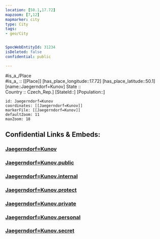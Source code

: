 ```yaml
---
location: [50.1,17.72] 
mapzoom: [7,12] 
mapmarker: city 
type: City
tags:
- geo/City


SpocWebEntityId: 31234
isDeleted: false
confidential: public

---
```

#is_a_/Place  
#is_a_ :: [[Place]] 
[has_place_longitude::17.72] 
[has_place_latitude::50.1] 
[name::Jaegerndorf=Kunov] 
State ::  
Country :: Czech_Rep.] 
[StateId::] 
[Population::] 



```leaflet
id: Jaegerndorf=Kunov
coordinates: [[Jaegerndorf=Kunov]] 
markerFile: [[Jaegerndorf=Kunov]] 
defaultZoom: 11 
maxZoom: 18
```


## Confidential Links & Embeds: 

### [Jaegerndorf=Kunov](/_Standards/Earth/Continent/Europe/Europe~East/Poland/Provinces~Poland/Opole/City/Jaegerndorf=Kunov.md) 

### [Jaegerndorf=Kunov.public](/_public/Earth/Continent/Europe/Europe~East/Poland/Provinces~Poland/Opole/City/Jaegerndorf=Kunov.public.md) 

### [Jaegerndorf=Kunov.internal](/_internal/Earth/Continent/Europe/Europe~East/Poland/Provinces~Poland/Opole/City/Jaegerndorf=Kunov.internal.md) 

### [Jaegerndorf=Kunov.protect](/_protect/Earth/Continent/Europe/Europe~East/Poland/Provinces~Poland/Opole/City/Jaegerndorf=Kunov.protect.md) 

### [Jaegerndorf=Kunov.private](/_private/Earth/Continent/Europe/Europe~East/Poland/Provinces~Poland/Opole/City/Jaegerndorf=Kunov.private.md) 

### [Jaegerndorf=Kunov.personal](/_personal/Earth/Continent/Europe/Europe~East/Poland/Provinces~Poland/Opole/City/Jaegerndorf=Kunov.personal.md) 

### [Jaegerndorf=Kunov.secret](/_secret/Earth/Continent/Europe/Europe~East/Poland/Provinces~Poland/Opole/City/Jaegerndorf=Kunov.secret.md)

